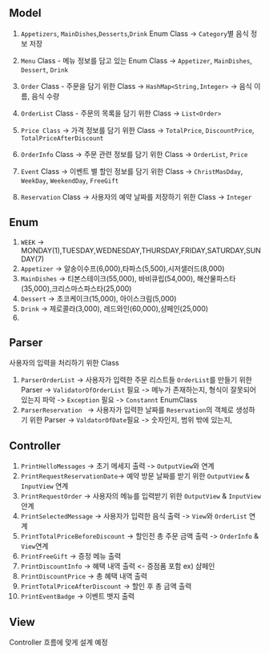 ## Model

1. `Appetizers`, `MainDishes`,`Desserts`,`Drink` Enum Class -> `Category`별 음식 정보 저장

2. `Menu` Class - 메뉴 정보를 담고 있는 Enum Class -> `Appetizer`, `MainDishes`, `Dessert`, `Drink`

3. `Order` Class - 주문을 담기 위한 Class -> `HashMap<String,Integer>` -> 음식 이름, 음식 수량

4. `OrderList` Class - 주문의 목록을 담기 위한 Class -> `List<Order>`

5. `Price Class` -> 가격 정보를 담기 위한 Class -> `TotalPrice`, `DiscountPrice`, `TotalPriceAfterDiscount`

6. `OrderInfo` Class -> 주문 관련 정보를 담기 위한 Class -> `OrderList`, `Price`

7. `Event` Class -> 이벤트 별 할인 정보를 담기 위한 Class -> `ChristMasDday`, `WeekDay`, `WeekendDay`, `FreeGift`
8. `Reservation` Class -> 사용자의 예약 날짜를 저장하기 위한 Class -> `Integer`

## Enum

1. `WEEK` -> MONDAY(1),TUESDAY,WEDNESDAY,THURSDAY,FRIDAY,SATURDAY,SUNDAY(7)
2. `Appetizer` -> 알송이수프(6,000),타파스(5,500),시저샐러드(8,000)
3. `MainDishes` -> 티본스테이크(55,000), 바비큐립(54,000), 해산물파스타(35,000),크리스마스파스타(25,000)
4. `Dessert` -> 초코케이크(15,000), 아이스크림(5,000)
5. `Drink` -> 제로콜라(3,000), 레드와인(60,000),샴페인(25,000)
6. 


## Parser
사용자의 입력을 처리하기 위한 Class

1. `ParserOrderList` -> 사용자가 입력한 주문 리스트들 `OrderList`를 만들기 위한 Parser -> `ValidatorOfOrderList` 필요 -> 메누가 존재하는지, 형식이 잘못되어 있는지 파악 -> `Exception` 필요 -> `Constannt` EnumClass
2. `ParserReservation ` -> 사용자가 입력한 날짜를 `Reservation`의 객체로 생성하기 위한 Parser -> `ValdatorOfDate`필요 -> 숫자인지, 범위 밖에 있는지,

## Controller

1. `PrintHelloMessages` -> 초기 메세지 출력  -> `OutputView`와 연계
2. `PrintRequestReservationDate`-> 예약 방문 날짜를 받기 위한 `OutputView` & `InputView` 연계
3. `PrintRequestOrder` -> 사용자의 메뉴를 입력받기 위한 `OutputView` & `InputView` 얀계
4. `PrintSelectedMessage` -> 사용자가 입력한 음식 출력 -> `View`와 `OrderList` 연계
5. `PrintTotalPriceBeforeDiscount` -> 할인전 총 주문 금액 출력 -> `OrderInfo` & `View`연계
6. `PrintFreeGift` -> 증정 메뉴 출력
7. `PrintDiscountInfo` -> 혜택 내역 출력 <- 증점품 포함 ex) 샴페인
8. `PrintDiscountPrice` -> 총 혜택 내역 출력 
9. `PrintTotalPriceAfterDiscount` -> 할인 후 총 금액 출력
10. `PrintEventBadge` -> 이벤트 뱃지 출력

## View
Controller 흐름에 맞게 설계 예정